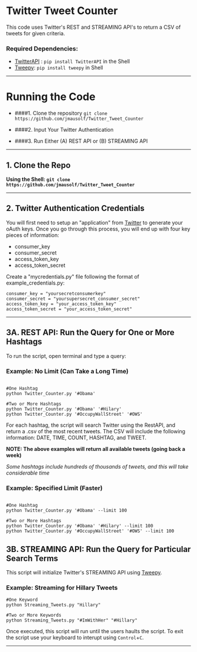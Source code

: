 # Twitter Tweet Counter

This code uses Twitter's REST and STREAMING API's to return a CSV of tweets for given criteria.

### Required Dependencies:

* [TwitterAPI](https://github.com/geduldig/TwitterAPI) : `pip install TwitterAPI` in the Shell
* [Tweepy](http://tweepy.readthedocs.io/en/v3.5.0/): `pip install tweepy` in Shell

---

# Running the Code

* ####1. Clone the repository `git clone https://github.com/jmausolf/Twitter_Tweet_Counter`

* ####2. Input Your Twitter Authentication

* ####3. Run Either (A) REST API or (B) STREAMING API

---

## 1. Clone the Repo

**Using the Shell: `git clone https://github.com/jmausolf/Twitter_Tweet_Counter`**

---

## 2. Twitter Authentication Credentials

You will first need to setup an "application" from [Twitter](https://apps.twitter.com) to generate your oAuth keys. Once you go through this process, you will end up with four key pieces of information:

* consumer_key
* consumer_secret
* access_token_key
* access_token_secret

Create a "mycredentials.py" file following the format of example_credentials.py:

```
consumer_key = "yoursecretconsumerkey"
consumer_secret = "yoursupersecret_consumer_secret"
access_token_key = "your_access_token_key"
access_token_secret = "your_access_token_secret"
```

---

## 3A. REST API: Run the Query for One or More Hashtags

To run the script, open terminal and type a query:

### Example: No Limit (Can Take a Long Time)

```Shell

#One Hashtag
python Twitter_Counter.py '#Obama'

#Two or More Hashtags
python Twitter_Counter.py '#Obama' '#Hilary'
python Twitter_Counter.py '#OccupyWallStreet' '#OWS'

```

For each hashtag, the script will search Twitter using the RestAPI, and return a .csv of the most recent tweets. The CSV will include the following information: DATE, TIME, COUNT, HASHTAG, and TWEET.

**NOTE: The above examples will return all available tweets (going back a week)**

*Some hashtags include hundreds of thousands of tweets, and this will take considerable time*

### Example: Specified Limit (Faster)

```Shell

#One Hashtag
python Twitter_Counter.py '#Obama' --limit 100

#Two or More Hashtags
python Twitter_Counter.py '#Obama' '#Hilary' --limit 100
python Twitter_Counter.py '#OccupyWallStreet' '#OWS' --limit 100

```

## 3B. STREAMING API: Run the Query for Particular Search Terms

This script will initialize Twitter's STREAMING API using [Tweepy](http://tweepy.readthedocs.io/en/v3.5.0/).

### Example: Streaming for Hillary Tweets

```
#One Keyword
python Streaming_Tweets.py "Hillary"

#Two or More Keywords
python Streaming_Tweets.py "#ImWithHer" "#Hillary"
```

Once executed, this script will run until the users haults the script. To exit the script use your keyboard to interupt using `Control`+`C`.

---
